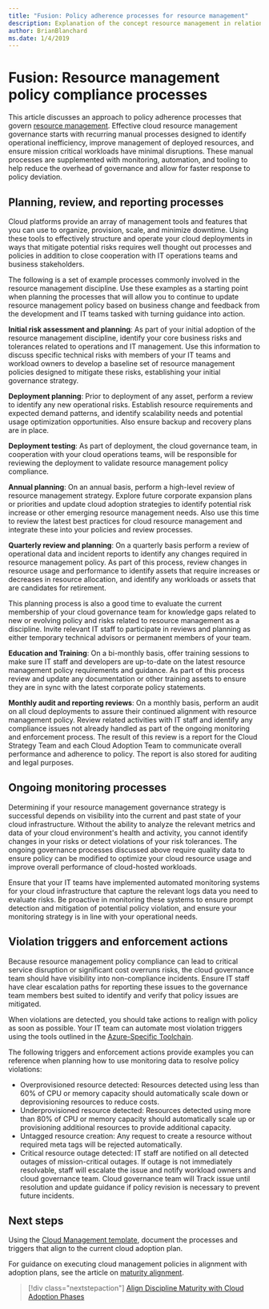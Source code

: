 ```yaml
---
title: "Fusion: Policy adherence processes for resource management"
description: Explanation of the concept resource management in relation to cloud governance processes
author: BrianBlanchard
ms.date: 1/4/2019
---
```


# Fusion: Resource management policy compliance processes

This article discusses an approach to policy adherence processes that govern [resource management](./overview.md). Effective cloud resource management governance starts with recurring manual processes designed to identify operational inefficiency, improve management of deployed resources, and ensure mission critical workloads have minimal disruptions. These manual processes are supplemented with monitoring, automation, and tooling to help reduce the overhead of governance and allow for faster response to policy deviation.

## Planning, review, and reporting processes

Cloud platforms provide an array of management tools and features that you can use to organize, provision, scale, and minimize downtime. Using these tools to effectively structure and operate your cloud deployments in ways that mitigate potential risks requires well thought out processes and policies in addition to close cooperation with IT operations teams and business stakeholders.

The following is a set of example processes commonly involved in the resource management discipline. Use these examples as a starting point when planning the processes that will allow you to continue to update resource management policy based on business change and feedback from the development and IT teams tasked with turning guidance into action.

**Initial risk assessment and planning**: As part of your initial adoption of the resource management discipline, identify your core business risks and tolerances related to operations and IT management. Use this information to discuss specific technical risks with members of your IT teams and workload owners to develop a baseline set of resource management policies designed to mitigate these risks, establishing your initial governance strategy.

**Deployment planning**: Prior to deployment of any asset, perform a review to identify any new operational risks. Establish  resource requirements and expected demand patterns, and identify scalability needs and potential usage optimization opportunities. Also ensure backup and recovery plans are in place.

**Deployment testing**: As part of deployment, the cloud governance team, in cooperation with your cloud operations teams, will be responsible for reviewing the deployment to validate resource management policy compliance.

**Annual planning**: On an annual basis, perform a high-level review of resource management strategy. Explore future corporate expansion plans or priorities and update cloud adoption strategies to identify potential risk increase or other emerging resource management needs. Also use this time to review the latest best practices for cloud resource management and integrate these into your policies and review processes.

**Quarterly review and planning**: On a quarterly basis perform a review of operational data and incident reports to identify any changes required in resource management policy. As part of this process, review changes in resource usage and performance to identify assets that require increases or decreases in resource allocation, and identify any workloads or assets that are candidates for retirement.

This planning process is also a good time to evaluate the current membership of your cloud governance team for knowledge gaps related to new or evolving policy and risks related to resource management as a discipline. Invite relevant IT staff to participate in reviews and planning as either temporary technical advisors or permanent members of your team.

**Education and Training**: On a bi-monthly basis, offer training sessions to make sure IT staff and developers are up-to-date on the latest resource management policy requirements and guidance. As part of this process review and update any documentation or other training assets to ensure they are in sync with the latest corporate policy statements.

**Monthly audit and reporting reviews**: On a monthly basis, perform an audit on all cloud deployments to assure their continued alignment with resource management policy. Review related activities with IT staff and identify any compliance issues not already handled as part of the ongoing monitoring and enforcement process. The result of this review is a report for the Cloud Strategy Team and each Cloud Adoption Team to communicate overall performance and adherence to policy. The report is also stored for auditing and legal purposes.

## Ongoing monitoring processes

Determining if your resource management governance strategy is successful depends on visibility into the current and past state of your cloud infrastructure. Without the ability to analyze the relevant metrics and data of your cloud environment's health and activity, you cannot identify changes in your risks or detect violations of your risk tolerances. The ongoing governance processes discussed above require quality data to ensure policy can be modified to optimize your cloud resource usage and improve overall performance of cloud-hosted workloads.

Ensure that your IT teams have implemented automated monitoring systems for your cloud infrastructure that capture the relevant logs data you need to evaluate risks. Be proactive in monitoring these systems to ensure prompt detection and mitigation of potential policy violation, and ensure your monitoring strategy is in line with your operational needs.

## Violation triggers and enforcement actions

Because resource management policy compliance can lead to critical service disruption or significant cost overruns risks, the cloud governance team should have visibility into non-compliance incidents. Ensure IT staff have clear escalation paths for reporting these issues to the governance team members best suited to identify and verify that policy issues are mitigated.  

When violations are detected, you should take actions to realign with policy as soon as possible. Your IT team can automate most violation triggers using the tools outlined in the [Azure-Specific Toolchain](toolchain.md).

The following triggers and enforcement actions provide examples you can reference when planning how to use monitoring data to resolve policy violations:

- Overprovisioned resource detected: Resources detected using less than 60% of CPU or memory capacity should automatically scale down or deprovisioning resources to reduce costs.
- Underprovisioned resource detected: Resources detected using more than 80% of CPU or memory capacity should automatically scale up or provisioning additional resources to provide additional capacity.
- Untagged resource creation: Any request to create a resource without required meta tags will be rejected automatically.
- Critical resource outage detected:  IT staff are notified on all detected outages of mission-critical outages. If outage is not immediately resolvable, staff will escalate the issue and notify workload owners and cloud governance team. Cloud governance team will Track issue until resolution and update guidance if policy revision is necessary to prevent future incidents.

## Next steps

Using the [Cloud Management template](./template.md), document the processes and triggers that align to the current cloud adoption plan.

For guidance on executing cloud management policies in alignment with adoption plans, see the article on [maturity alignment](maturity-adoption-alignment.md).

> [!div class="nextstepaction"]
> [Align Discipline Maturity with Cloud Adoption Phases](./maturity-adoption-alignment.md)

